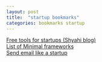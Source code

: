 ```yaml
---
layout: post
title:  "startup bookmarks"
categories: bookmarks startup
---
```


[Free tools for startups (Shyahi blog)](http://blog.shyahi.com/post/62901878131/putting-everything-together-free-tools-for)  
[List of Minimal frameworks](https://github.com/neiesc/ListOfMinimalistFrameworks)  
[Send email like a startup](https://www.sendwithus.com/resources/guide/)  
